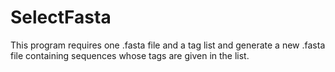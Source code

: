 # SelectFasta
This program requires one .fasta file and a tag list and generate a new .fasta file containing sequences whose tags are given in the list.
